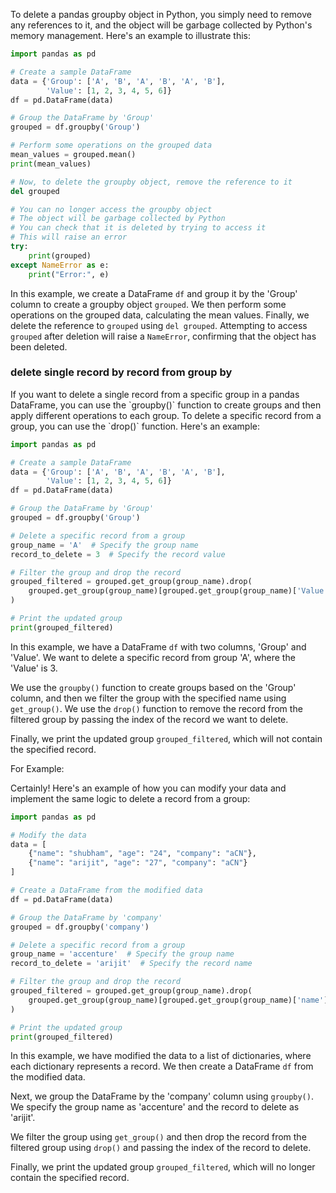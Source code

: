 To delete a pandas groupby object in Python, you simply need to remove any references to it, and the object will be garbage collected by Python's memory management. Here's an example to illustrate this:

```python
import pandas as pd

# Create a sample DataFrame
data = {'Group': ['A', 'B', 'A', 'B', 'A', 'B'],
        'Value': [1, 2, 3, 4, 5, 6]}
df = pd.DataFrame(data)

# Group the DataFrame by 'Group'
grouped = df.groupby('Group')

# Perform some operations on the grouped data
mean_values = grouped.mean()
print(mean_values)

# Now, to delete the groupby object, remove the reference to it
del grouped

# You can no longer access the groupby object
# The object will be garbage collected by Python
# You can check that it is deleted by trying to access it
# This will raise an error
try:
    print(grouped)
except NameError as e:
    print("Error:", e)
```

In this example, we create a DataFrame `df` and group it by the 'Group' column to create a groupby object `grouped`. We then perform some operations on the grouped data, calculating the mean values. Finally, we delete the reference to `grouped` using `del grouped`. Attempting to access `grouped` after deletion will raise a `NameError`, confirming that the object has been deleted.

<h3> delete single record by record from group by</h3>
If you want to delete a single record from a specific group in a pandas DataFrame, you can use the `groupby()` function to create groups and then apply different operations to each group. To delete a specific record from a group, you can use the `drop()` function. Here's an example:

```python
import pandas as pd

# Create a sample DataFrame
data = {'Group': ['A', 'B', 'A', 'B', 'A', 'B'],
        'Value': [1, 2, 3, 4, 5, 6]}
df = pd.DataFrame(data)

# Group the DataFrame by 'Group'
grouped = df.groupby('Group')

# Delete a specific record from a group
group_name = 'A'  # Specify the group name
record_to_delete = 3  # Specify the record value

# Filter the group and drop the record
grouped_filtered = grouped.get_group(group_name).drop(
    grouped.get_group(group_name)[grouped.get_group(group_name)['Value'] == record_to_delete].index
)

# Print the updated group
print(grouped_filtered)
```

In this example, we have a DataFrame `df` with two columns, 'Group' and 'Value'. We want to delete a specific record from group 'A', where the 'Value' is 3. 

We use the `groupby()` function to create groups based on the 'Group' column, and then we filter the group with the specified name using `get_group()`. We use the `drop()` function to remove the record from the filtered group by passing the index of the record we want to delete.

Finally, we print the updated group `grouped_filtered`, which will not contain the specified record.

For Example:

Certainly! Here's an example of how you can modify your data and implement the same logic to delete a record from a group:

```python
import pandas as pd

# Modify the data
data = [
    {"name": "shubham", "age": "24", "company": "aCN"},
    {"name": "arijit", "age": "27", "company": "aCN"}
]

# Create a DataFrame from the modified data
df = pd.DataFrame(data)

# Group the DataFrame by 'company'
grouped = df.groupby('company')

# Delete a specific record from a group
group_name = 'accenture'  # Specify the group name
record_to_delete = 'arijit'  # Specify the record name

# Filter the group and drop the record
grouped_filtered = grouped.get_group(group_name).drop(
    grouped.get_group(group_name)[grouped.get_group(group_name)['name'] == record_to_delete].index
)

# Print the updated group
print(grouped_filtered)
```

In this example, we have modified the data to a list of dictionaries, where each dictionary represents a record. We then create a DataFrame `df` from the modified data.

Next, we group the DataFrame by the 'company' column using `groupby()`. We specify the group name as 'accenture' and the record to delete as 'arijit'.

We filter the group using `get_group()` and then drop the record from the filtered group using `drop()` and passing the index of the record to delete.

Finally, we print the updated group `grouped_filtered`, which will no longer contain the specified record.
